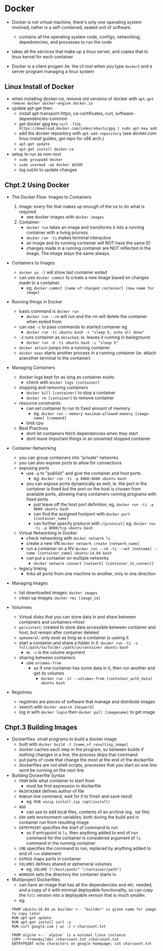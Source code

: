 # Docker

- Docker is not virtual machine, there's only one operating system involved, rather is a self-contained, sealed unit of software.
    - contains all the operating system code, configs, networking, depednencies, and processes to run the code
- takes all the services that make up a linux server, and copies that to linux kernal for each container

- Docker is a client progam (ie. the cli tool when you type `docker`) and a server program managing a linux system 

## Linux Install of Docker
- when installing docker-ce, remove old versions of docker with `apt-get remove docker docker-engine docker.io`
- update apt-get then:
    - install apt-transport-https, ca-certificates, curl, software-dependencies-common
    - get docker gpg key `curl -fsSL https://download.docker.com/index/ubuntu/gpg | sudo apt-key add`
    - add the docker repository with `apt-add-repository` (see docker.com linux install guides, get repo for x86 arch.)
    - `apt-get update`
    - `apt-get install docker-ce`
- setup to run as non-root
    - `sudo groupadd docker`
    - `sudo usermod -aG docker $USER`
    - log out/in to update changes

## Chpt.2 Using Docker
- The Docker Flow: Images to Containers
    1. Image: every file that makes up enough of the os to do what is required
        - see docker images with `docker images`
    2. Container:
        - `docker run` takes an image and transforms it into a running container with a living process
        - `docker run -ti` makes terminal interactive
        - an image and its running container will NOT have the same ID
        - changes made in a running container are NOT reflected in the image.  The image stays the same always.
- Containers to Images
    - `docker ps -l` will show last container exited 
    - can use `docker commit` to create a new image based on changes made to a container.
        - eg. `docker commit [name of changed container] [new name for image]`

- Running things in Docker
    - basic command is `docker run`
        - `docker run --rm` will run and the rm will delete the container when exited from
    - can use `-c` to pass commands to started container eg.
        - `docker run -ti ubuntu bash -c "sleep 5; echo all done"`
    - `-d` runs container as `detached`, ie. leaves it running in background
        - `docker run -d -ti ubuntu bash -c "sleep 5"` 
    - `docker attach` jumps into a running container
    - `docker exec` starts another process in a running container (ie. attach a/another terminal to the container)
- Managing Containers
    - docker logs kept for as long as container exists
        - check with `docker logs [container]` 
    - stopping and removing containers
        - `docker kill [container]` to stop a container
        - `docker rm [container]` to remove container 
    - resource constraints
        - can set container to run to fixed amount of memory
            - eg. `docker run --memory maximum-allowed-memory [image-name] [command]`
        - limit cpu
    - Best Practices
        - dont let containers fetch dependencies when they start 
        - dont leave important things in an unnamed stopped container 

- Container Networking
    - you can group containers into "private" networks 
    - you can also expose ports to allow for connections
    - exposing ports
        - use `-p` to "publish" and give the container and host ports
            - eg. `docker run -ti -p 8080:8080 ubuntu bash`
        - you can expose ports dynamically as well, ie. the port in the container is fixed but the port on the host is chosen from available ports, allowing many containers running programs with fixed ports
            - just leave off the host port definition, eg.  `docker run -ti -p 8080 ubuntu bash`
            - can find the assigned hostport with `docker port [container_name]`
            - can further specify protocol with `/[protocol]` eg. `docker run -ti -p 8080/tcp ubuntu bash`
    - Virtual Networking in Docker
        - check networking with `docker network ls`
        - create a new VN `docker network create [network_name]` 
        - run a container on a NV `docker run --rm -ti --net [netname] --name [container_name] ubuntu:14.04 bash` 
        - can put a container on multiple networks
            - `docker network connect [network] [container_to_connect]`
    - legacy linking
        - links all ports from one machine to another, only in one direction

- Managing Images
    - list downloaded images: `docker images`
    - clean up images: `docker rmi [image_id]`  

- Volumnes
    - Virtual disks that you can store data in and share between containers and containers->host
    - `persistent`: created to store data accessible between container and host, but remain after container deleted
    - `ephemeral`: only exist as long as a container is useing it 
    - start a container and share a folder in it: `docker run -ti -v full/path/to/folder:/path/in/container ubuntu bash`
        - ie. `-v` is the volume argument
    - sharing between containers
        - use `volumes-from`
            - so if one container has some data in it, then run another and get its volumes
                - `docker run -it --volumes-from [container_with_data] ubuntu bash`

- Registries
    - registries are pieces of software that manage and distribute images
    - search with `docker search [keyword]`
    - log in with `docker login` then `docker pull [imagename]` to get image 

## Chpt.3 Building Images
- Dockerfiles: small programs to build a docker image
    - built with `docker build -t [name_of_resulting_image] .`
    - docker caches each step in the program, so between builds if nothing changes in a line, the process skips that command
    - put parts of code that change the most at the end of the dockerfile 
    - dockerfiles are *not* shell scripts, processes that you start on one line wont be running on the next line
- Building Dockerfile Syntax
    - `FROM` tells what container to start from
        - must be first expression in dockerfile
    - `MAINTAINER` defines author of file
    - `RUN`run line command, wait for it to finish and save result
        - eg. `RUN unzip install.zip /opt/install/`
    - `ADD` 
        - can use to add local files, contents of an archive (eg. .tar file)
    - `ENV` sets environment variables, both during the build and in container run from resulting image
    - `ENTRYPOINT` specifies the start of command to run
        - so if entrypoint is `ls`, then anything added to end of run command for the container is considered argument of `ls ` command in the running container
    - `CMD` specifies the command to run, replaced by anything added to end of `run` statement
    - `EXPOSE` maps ports in container
    - `VOLUMES` defines shared or ephemeral volumes
        - eg. `VOLUME ["/host/path/" "/container/path"]`
    - `WORKDIR` sets the directory the container starts in 
- Multiproject Dockerfiles
    - can have an image that has all the dependencies and etc. needed, and a copy of it with minimal deployable functionality, so can copy the `full` version into a deployable version that is much smaller.  
    - eg.   
    ```
    FROM ubuntu:16.04 as builder <-- "builder" is given name for image to copy later
    RUN apt-get update
    RUN apt-get install curl -y
    RUN curl google.com | wc -c > charcount.txt

    FROM alpine <-- `alpine` is a minimal linux instance
    COPY --from=builder /charcount.txt /charcount.txt
    ENTRYPOINT echo characters on google homepage; cat charcount.txt
    ```
